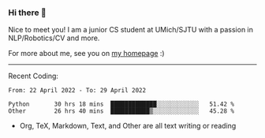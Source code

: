 ### Hi there 👋

Nice to meet you! I am a junior CS student at UMich/SJTU with a passion in NLP/Robotics/CV and more. 

For more about me, see you on [my homepage](https://jiayipan.me) :)

---

Recent Coding:
<!--START_SECTION:waka-->

```text
From: 22 April 2022 - To: 29 April 2022

Python       30 hrs 18 mins  █████████████░░░░░░░░░░░░   51.42 %
Other        26 hrs 40 mins  ███████████▒░░░░░░░░░░░░░   45.28 %
```

<!--END_SECTION:waka-->
- Org, TeX, Markdown, Text, and Other are all text writing or reading
